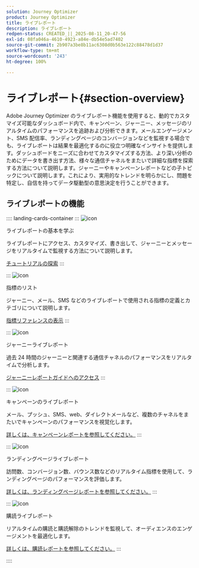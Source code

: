 ```yaml
---
solution: Journey Optimizer
product: Journey Optimizer
title: ライブレポート
description: ライブレポート
redpen-status: CREATED_||_2025-08-11_20-47-56
exl-id: 08fa046a-4610-4923-a84e-db54e5ad7402
source-git-commit: 2b907a3be8b11ac6308d0b563e122c88478d1d37
workflow-type: tm+mt
source-wordcount: '243'
ht-degree: 100%

---
```


# ライブレポート{#section-overview}

Adobe Journey Optimizer のライブレポート機能を使用すると、動的でカスタマイズ可能なダッシュボード内で、キャンペーン、ジャーニー、メッセージのリアルタイムのパフォーマンスを追跡および分析できます。メールエンゲージメント、SMS 配信率、ランディングページのコンバージョンなどを監視する場合でも、ライブレポートは結果を最適化するのに役立つ明確なインサイトを提供します。ダッシュボードをニーズに合わせてカスタマイズする方法、より深い分析のためにデータを書き出す方法、様々な通信チャネルをまたいで詳細な指標を探索する方法について説明します。ジャーニーやキャンペーンレポートなどの子トピックについて説明します。これにより、実用的なトレンドを明らかにし、問題を特定し、自信を持ってデータ駆動型の意思決定を行うことができます。

## ライブレポートの機能

:::: landing-cards-container
:::
![icon](https://cdn.experienceleague.adobe.com/icons/circle-play.svg)

ライブレポートの基本を学ぶ

ライブレポートにアクセス、カスタマイズ、書き出して、ジャーニーとメッセージをリアルタイムで監視する方法について説明します。

[チュートリアルの探索](../using/reports/live-report.md)
:::

:::
![icon](https://cdn.experienceleague.adobe.com/icons/list-check.svg)

指標のリスト

ジャーニー、メール、SMS などのライブレポートで使用される指標の定義とカテゴリについて説明します。

[指標リファレンスの表示](../using/reports/live-report-components.md)
:::

:::
![icon](https://cdn.experienceleague.adobe.com/icons/chart-line.svg)

ジャーニーライブレポート

過去 24 時間のジャーニーと関連する通信チャネルのパフォーマンスをリアルタイムで分析します。

[ジャーニーレポートガイドへのアクセス](../using/reports/journey-live-report.md)
:::

:::
![icon](https://cdn.experienceleague.adobe.com/icons/chart-line.svg)

キャンペーンのライブレポート

メール、プッシュ、SMS、web、ダイレクトメールなど、複数のチャネルをまたいでキャンペーンのパフォーマンスを視覚化します。

[詳しくは、キャンペーンレポートを参照してください。](../using/reports/campaign-live-report.md)
:::

:::
![icon](https://cdn.experienceleague.adobe.com/icons/chart-line.svg)

ランディングページライブレポート

訪問数、コンバージョン数、バウンス数などのリアルタイム指標を使用して、ランディングページのパフォーマンスを評価します。

[詳しくは、ランディングページレポートを参照してください。](../using/reports/lp-report-live.md)
:::

:::
![icon](https://cdn.experienceleague.adobe.com/icons/chart-line.svg)

購読ライブレポート

リアルタイムの購読と購読解除のトレンドを監視して、オーディエンスのエンゲージメントを最適化します。

[詳しくは、購読レポートを参照してください。](../using/reports/subscription-report-live.md)
:::

::::
